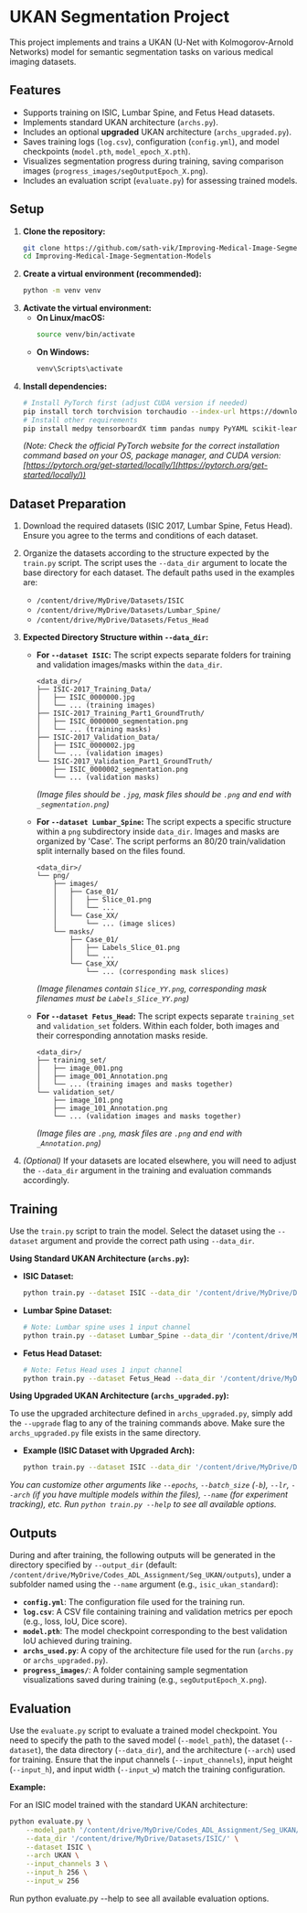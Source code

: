 # UKAN Segmentation Project

This project implements and trains a UKAN (U-Net with Kolmogorov-Arnold Networks) model for semantic segmentation tasks on various medical imaging datasets.

## Features

*   Supports training on ISIC, Lumbar Spine, and Fetus Head datasets.
*   Implements standard UKAN architecture (`archs.py`).
*   Includes an optional **upgraded** UKAN architecture (`archs_upgraded.py`).
*   Saves training logs (`log.csv`), configuration (`config.yml`), and model checkpoints (`model.pth`, `model_epoch_X.pth`).
*   Visualizes segmentation progress during training, saving comparison images (`progress_images/segOutputEpoch_X.png`).
*   Includes an evaluation script (`evaluate.py`) for assessing trained models.

## Setup

1.  **Clone the repository:**
    ```bash
    git clone https://github.com/sath-vik/Improving-Medical-Image-Segmentation-Models.git
    cd Improving-Medical-Image-Segmentation-Models
    ```
2.  **Create a virtual environment (recommended):**
    ```bash
    python -m venv venv
    ```
3.  **Activate the virtual environment:**
    *   **On Linux/macOS:**
        ```bash
        source venv/bin/activate
        ```
    *   **On Windows:**
        ```bash
        venv\Scripts\activate
        ```
4.  **Install dependencies:**
    ```bash
    # Install PyTorch first (adjust CUDA version if needed)
    pip install torch torchvision torchaudio --index-url https://download.pytorch.org/whl/cu118 # Or your specific CUDA version
    # Install other requirements
    pip install medpy tensorboardX timm pandas numpy PyYAML scikit-learn tqdm albumentations matplotlib scikit-image
    ```
    *(Note: Check the official PyTorch website for the correct installation command based on your OS, package manager, and CUDA version: [https://pytorch.org/get-started/locally/](https://pytorch.org/get-started/locally/))*

## Dataset Preparation

1.  Download the required datasets (ISIC 2017, Lumbar Spine, Fetus Head). Ensure you agree to the terms and conditions of each dataset.

2.  Organize the datasets according to the structure expected by the `train.py` script. The script uses the `--data_dir` argument to locate the base directory for each dataset. The default paths used in the examples are:
    *   `/content/drive/MyDrive/Datasets/ISIC`
    *   `/content/drive/MyDrive/Datasets/Lumbar_Spine/`
    *   `/content/drive/MyDrive/Datasets/Fetus_Head`

3.  **Expected Directory Structure within `--data_dir`:**

    *   **For `--dataset ISIC`:**
        The script expects separate folders for training and validation images/masks within the `data_dir`.
        ```
        <data_dir>/
        ├── ISIC-2017_Training_Data/
        │   ├── ISIC_0000000.jpg
        │   └── ... (training images)
        ├── ISIC-2017_Training_Part1_GroundTruth/
        │   ├── ISIC_0000000_segmentation.png
        │   └── ... (training masks)
        ├── ISIC-2017_Validation_Data/
        │   ├── ISIC_0000002.jpg
        │   └── ... (validation images)
        └── ISIC-2017_Validation_Part1_GroundTruth/
            ├── ISIC_0000002_segmentation.png
            └── ... (validation masks)
        ```
        *(Image files should be `.jpg`, mask files should be `.png` and end with `_segmentation.png`)*

    *   **For `--dataset Lumbar_Spine`:**
        The script expects a specific structure within a `png` subdirectory inside `data_dir`. Images and masks are organized by 'Case'. The script performs an 80/20 train/validation split internally based on the files found.
        ```
        <data_dir>/
        └── png/
            ├── images/
            │   ├── Case_01/
            │   │   ├── Slice_01.png
            │   │   └── ...
            │   └── Case_XX/
            │       └── ... (image slices)
            └── masks/
                ├── Case_01/
                │   ├── Labels_Slice_01.png
                │   └── ...
                └── Case_XX/
                    └── ... (corresponding mask slices)
        ```
        *(Image filenames contain `Slice_YY.png`, corresponding mask filenames must be `Labels_Slice_YY.png`)*

    *   **For `--dataset Fetus_Head`:**
        The script expects separate `training_set` and `validation_set` folders. Within each folder, both images and their corresponding annotation masks reside.
        ```
        <data_dir>/
        ├── training_set/
        │   ├── image_001.png
        │   ├── image_001_Annotation.png
        │   └── ... (training images and masks together)
        └── validation_set/
            ├── image_101.png
            ├── image_101_Annotation.png
            └── ... (validation images and masks together)
        ```
        *(Image files are `.png`, mask files are `.png` and end with `_Annotation.png`)*

4.  *(Optional)* If your datasets are located elsewhere, you will need to adjust the `--data_dir` argument in the training and evaluation commands accordingly.

## Training

Use the `train.py` script to train the model. Select the dataset using the `--dataset` argument and provide the correct path using `--data_dir`.

**Using Standard UKAN Architecture (`archs.py`):**

*   **ISIC Dataset:**
    ```bash
    python train.py --dataset ISIC --data_dir '/content/drive/MyDrive/Datasets/ISIC' --name isic_ukan_standard --epochs 30 -b 8
    ```
*   **Lumbar Spine Dataset:**
    ```bash
    # Note: Lumbar spine uses 1 input channel
    python train.py --dataset Lumbar_Spine --data_dir '/content/drive/MyDrive/Datasets/Lumbar_Spine/' --name lumbar_ukan_standard --epochs 30 -b 8 --input_channels 1
    ```
*   **Fetus Head Dataset:**
    ```bash
    # Note: Fetus Head uses 1 input channel
    python train.py --dataset Fetus_Head --data_dir '/content/drive/MyDrive/Datasets/Fetus_Head' --name fetus_ukan_standard --epochs 30 -b 8 --input_channels 1
    ```

**Using Upgraded UKAN Architecture (`archs_upgraded.py`):**

To use the upgraded architecture defined in `archs_upgraded.py`, simply add the `--upgrade` flag to any of the training commands above. Make sure the `archs_upgraded.py` file exists in the same directory.

*   **Example (ISIC Dataset with Upgraded Arch):**
    ```bash
    python train.py --dataset ISIC --data_dir '/content/drive/MyDrive/Datasets/ISIC' --name isic_ukan_upgraded --epochs 30 -b 8 --upgrade
    ```

*You can customize other arguments like `--epochs`, `--batch_size` (`-b`), `--lr`, `--arch` (if you have multiple models within the files), `--name` (for experiment tracking), etc. Run `python train.py --help` to see all available options.*

## Outputs

During and after training, the following outputs will be generated in the directory specified by `--output_dir` (default: `/content/drive/MyDrive/Codes_ADL_Assignment/Seg_UKAN/outputs`), under a subfolder named using the `--name` argument (e.g., `isic_ukan_standard`):

- **`config.yml`**: The configuration file used for the training run.
- **`log.csv`**: A CSV file containing training and validation metrics per epoch (e.g., loss, IoU, Dice score).
- **`model.pth`**: The model checkpoint corresponding to the best validation IoU achieved during training.
- **`archs_used.py`**: A copy of the architecture file used for the run (`archs.py` or `archs_upgraded.py`).
- **`progress_images/`**: A folder containing sample segmentation visualizations saved during training (e.g., `segOutputEpoch_X.png`).


## Evaluation

Use the `evaluate.py` script to evaluate a trained model checkpoint. You need to specify the path to the saved model (`--model_path`), the dataset (`--dataset`), the data directory (`--data_dir`), and the architecture (`--arch`) used for training. Ensure that the input channels (`--input_channels`), input height (`--input_h`), and input width (`--input_w`) match the training configuration.

**Example:**

For an ISIC model trained with the standard UKAN architecture:

```bash
python evaluate.py \
    --model_path '/content/drive/MyDrive/Codes_ADL_Assignment/Seg_UKAN/outputs/isic_ukan_standard/model.pth' \
    --data_dir '/content/drive/MyDrive/Datasets/ISIC/' \
    --dataset ISIC \
    --arch UKAN \
    --input_channels 3 \
    --input_h 256 \
    --input_w 256
```
Run python evaluate.py --help to see all available evaluation options.